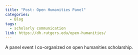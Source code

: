 ```yaml
---
title: "Post: Open Humanities Panel"
categories:
  - Blog
tags:
  - scholarly communication
link: https://dh.rutgers.edu/open-humanities/
---
```


A panel event I co-organized on open humanities scholarship.